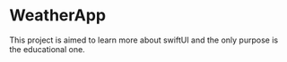 # WeatherApp
This project is aimed to learn more about swiftUI and the only purpose is the educational one.
